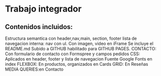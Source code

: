# Trabajo integrador
## Contenidos incluidos:
Estructura semantica con header,nav,main, section, footer
lista de navegacion interna: nav con ul. Con imagen, video en iFrame
Se incluye el README.md
Subido a GITHUB habilitado para GITHUB PAGES.
CONTACTO: Con formulario de contacto con Formspree y campos pedidos
CSS:
Aplicados en header, footer y lista de navegacion
Fuente Google Fonts en index
FLEXBOX: En productos, organizados en Cards
GRID: En Reseñas
MEDIA QUERIES:en Contacto

